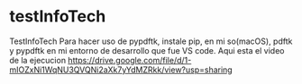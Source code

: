 # testInfoTech
TestInfoTech
Para hacer uso de pypdftk, instale pip, en mi so(macOS), pdftk y pypdftk en mi entorno de desarrollo que fue VS code.
Aqui esta el video de la ejecucion 
https://drive.google.com/file/d/1-mIOZxNi1WqNU3QVQNi2aXk7yYdMZRkk/view?usp=sharing
